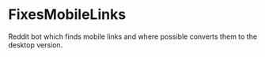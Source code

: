 FixesMobileLinks
================

Reddit bot which finds mobile links and where possible converts them to the desktop version.
